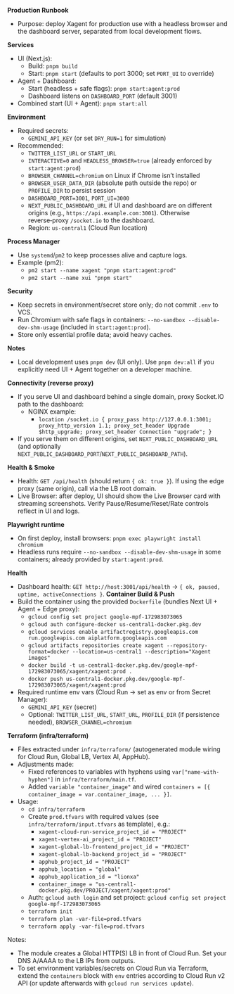 **Production Runbook**

- Purpose: deploy Xagent for production use with a headless browser and the dashboard server, separated from local development flows.

**Services**
- UI (Next.js):
  - Build: `pnpm build`
  - Start: `pnpm start` (defaults to port 3000; set `PORT_UI` to override)
- Agent + Dashboard:
  - Start (headless + safe flags): `pnpm start:agent:prod`
  - Dashboard listens on `DASHBOARD_PORT` (default 3001)
- Combined start (UI + Agent): `pnpm start:all`

**Environment**
- Required secrets:
  - `GEMINI_API_KEY` (or set `DRY_RUN=1` for simulation)
- Recommended:
  - `TWITTER_LIST_URL` or `START_URL`
  - `INTERACTIVE=0` and `HEADLESS_BROWSER=true` (already enforced by `start:agent:prod`)
  - `BROWSER_CHANNEL=chromium` on Linux if Chrome isn’t installed
  - `BROWSER_USER_DATA_DIR` (absolute path outside the repo) or `PROFILE_DIR` to persist session
  - `DASHBOARD_PORT=3001`, `PORT_UI=3000`
  - `NEXT_PUBLIC_DASHBOARD_URL` if UI and dashboard are on different origins (e.g., `https://api.example.com:3001`). Otherwise reverse‑proxy `/socket.io` to the dashboard.
  - Region: `us-central1` (Cloud Run location)

**Process Manager**
- Use `systemd`/`pm2` to keep processes alive and capture logs.
- Example (pm2):
  - `pm2 start --name xagent "pnpm start:agent:prod"`
  - `pm2 start --name xui "pnpm start"`

**Security**
- Keep secrets in environment/secret store only; do not commit `.env` to VCS.
- Run Chromium with safe flags in containers: `--no-sandbox --disable-dev-shm-usage` (included in `start:agent:prod`).
- Store only essential profile data; avoid heavy caches.

**Notes**
- Local development uses `pnpm dev` (UI only). Use `pnpm dev:all` if you explicitly need UI + Agent together on a developer machine.

**Connectivity (reverse proxy)**
- If you serve UI and dashboard behind a single domain, proxy Socket.IO path to the dashboard:
  - NGINX example:
    - `location /socket.io { proxy_pass http://127.0.0.1:3001; proxy_http_version 1.1; proxy_set_header Upgrade $http_upgrade; proxy_set_header Connection "upgrade"; }`
- If you serve them on different origins, set `NEXT_PUBLIC_DASHBOARD_URL` (and optionally `NEXT_PUBLIC_DASHBOARD_PORT`/`NEXT_PUBLIC_DASHBOARD_PATH`).

**Health & Smoke**
- Health: `GET /api/health` (should return `{ ok: true }`). If using the edge proxy (same origin), call via the LB root domain.
- Live Browser: after deploy, UI should show the Live Browser card with streaming screenshots. Verify Pause/Resume/Reset/Rate controls reflect in UI and logs.

**Playwright runtime**
- On first deploy, install browsers: `pnpm exec playwright install chromium`
- Headless runs require `--no-sandbox --disable-dev-shm-usage` in some containers; already provided by `start:agent:prod`.

**Health**
- Dashboard health: `GET http://host:3001/api/health` → `{ ok, paused, uptime, activeConnections }`.
**Container Build & Push**
- Build the container using the provided `Dockerfile` (bundles Next UI + Agent + Edge proxy):
  - `gcloud config set project google-mpf-172983073065`
  - `gcloud auth configure-docker us-central1-docker.pkg.dev`
  - `gcloud services enable artifactregistry.googleapis.com run.googleapis.com aiplatform.googleapis.com`
  - `gcloud artifacts repositories create xagent --repository-format=docker --location=us-central1 --description="Xagent images"`
  - `docker build -t us-central1-docker.pkg.dev/google-mpf-172983073065/xagent/xagent:prod .`
  - `docker push us-central1-docker.pkg.dev/google-mpf-172983073065/xagent/xagent:prod`
- Required runtime env vars (Cloud Run → set as env or from Secret Manager):
  - `GEMINI_API_KEY` (secret)
  - Optional: `TWITTER_LIST_URL`, `START_URL`, `PROFILE_DIR` (if persistence needed), `BROWSER_CHANNEL=chromium`

**Terraform (infra/terraform)**
- Files extracted under `infra/terraform/` (autogenerated module wiring for Cloud Run, Global LB, Vertex AI, AppHub).
- Adjustments made:
  - Fixed references to variables with hyphens using `var["name-with-hyphen"]` in `infra/terraform/main.tf`.
  - Added `variable "container_image"` and wired `containers = [{ container_image = var.container_image, ... }]`.
- Usage:
  - `cd infra/terraform`
  - Create `prod.tfvars` with required values (see `infra/terraform/input.tfvars` as template), e.g.:
    - `xagent-cloud-run-service_project_id = "PROJECT"`
    - `xagent-vertex-ai_project_id = "PROJECT"`
    - `xagent-global-lb-frontend_project_id = "PROJECT"`
    - `xagent-global-lb-backend_project_id = "PROJECT"`
    - `apphub_project_id = "PROJECT"`
    - `apphub_location = "global"`
    - `apphub_application_id = "lionxa"`
    - `container_image = "us-central1-docker.pkg.dev/PROJECT/xagent/xagent:prod"`
  - Auth: `gcloud auth login` and set project: `gcloud config set project google-mpf-172983073065`
  - `terraform init`
  - `terraform plan -var-file=prod.tfvars`
  - `terraform apply -var-file=prod.tfvars`

Notes:
- The module creates a Global HTTP(S) LB in front of Cloud Run. Set your DNS A/AAAA to the LB IPs from outputs.
- To set environment variables/secrets on Cloud Run via Terraform, extend the `containers` block with `env` entries according to Cloud Run v2 API (or update afterwards with `gcloud run services update`).
